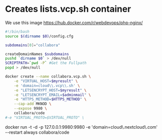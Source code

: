 # Creates lists.vcp.sh container
We use this image https://hub.docker.com/r/webdevops/php-nginx/

```` bash
#!/bin/bash
source $(dirname $0)/config.cfg

subdomains[0]="collabora"

createDomainNames $subdomains
pushd `dirname $0` > /dev/null
SCRIPTPATH=`pwd -P` #Get the Fullpath
popd > /dev/null

docker create --name collabora.vcp.sh \
    -e "VIRTUAL_HOST=$myresult" \
    -e 'domain=cloud\\.vcp\\.sh' \
    -e "LETSENCRYPT_HOST=$myresult" \
    -e "LETSENCRYPT_EMAIL=$adminmail" \
    -e "HTTPS_METHOD=$HTTPS_METHOD" \
    --cap-add MKNOD \
    --expose 9980 \
    collabora/code
#-e "VIRTUAL_PROTO=$VIRTUAL_PROTO" \
````
docker run -t -d -p 127.0.0.1:9980:9980 -e 'domain=cloud\\.nextcloud\\.com' --restart always  collabora/code
